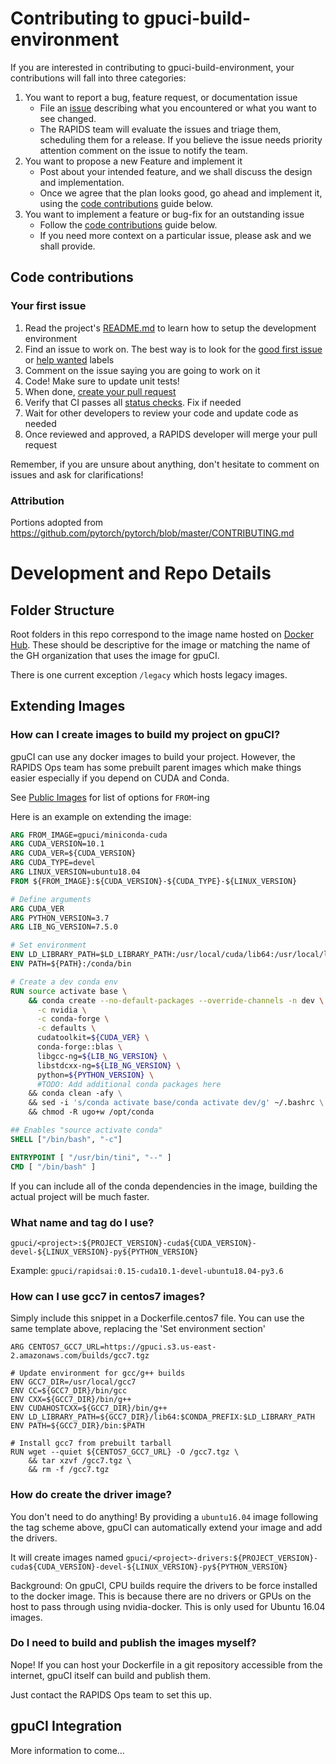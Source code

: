 # Contributing to gpuci-build-environment

If you are interested in contributing to gpuci-build-environment, your contributions will fall
into three categories:
1. You want to report a bug, feature request, or documentation issue
    - File an [issue](https://github.com/rapidsai/gpuci-build-environment/issues/new)
    describing what you encountered or what you want to see changed.
    - The RAPIDS team will evaluate the issues and triage them, scheduling
    them for a release. If you believe the issue needs priority attention
    comment on the issue to notify the team.
2. You want to propose a new Feature and implement it
    - Post about your intended feature, and we shall discuss the design and
    implementation.
    - Once we agree that the plan looks good, go ahead and implement it, using
    the [code contributions](#code-contributions) guide below.
3. You want to implement a feature or bug-fix for an outstanding issue
    - Follow the [code contributions](#code-contributions) guide below.
    - If you need more context on a particular issue, please ask and we shall
    provide.

## Code contributions

### Your first issue

1. Read the project's [README.md](https://github.com/rapidsai/gpuci-build-environment/blob/master/README.md)
    to learn how to setup the development environment
2. Find an issue to work on. The best way is to look for the [good first issue](https://github.com/rapidsai/gpuci-build-environment/issues?q=is%3Aissue+is%3Aopen+label%3A%22good+first+issue%22)
    or [help wanted](https://github.com/rapidsai/gpuci-build-environment/issues?q=is%3Aissue+is%3Aopen+label%3A%22help+wanted%22) labels
3. Comment on the issue saying you are going to work on it
4. Code! Make sure to update unit tests!
5. When done, [create your pull request](https://github.com/rapidsai/gpuci-build-environment/compare)
6. Verify that CI passes all [status checks](https://help.github.com/articles/about-status-checks/). Fix if needed
7. Wait for other developers to review your code and update code as needed
8. Once reviewed and approved, a RAPIDS developer will merge your pull request

Remember, if you are unsure about anything, don't hesitate to comment on issues
and ask for clarifications!

### Attribution
Portions adopted from https://github.com/pytorch/pytorch/blob/master/CONTRIBUTING.md

# Development and Repo Details

## Folder Structure

Root folders in this repo correspond to the image name hosted on
[Docker Hub](https://hub.docker.com/u/gpuci). These should be descriptive for
the image or matching the name of the GH organization that uses the image for
gpuCI.

There is one current exception `/legacy` which hosts legacy images.

## Extending Images

### How can I create images to build my project on gpuCI?

gpuCI can use any docker images to build your project. However, the RAPIDS Ops team has some prebuilt parent images which make things easier especially if you depend on CUDA and Conda.

See [Public Images](README.md#public-images) for list of options for `FROM`-ing

Here is an example on extending the image:

```Dockerfile
ARG FROM_IMAGE=gpuci/miniconda-cuda
ARG CUDA_VERSION=10.1
ARG CUDA_VER=${CUDA_VERSION}
ARG CUDA_TYPE=devel
ARG LINUX_VERSION=ubuntu18.04
FROM ${FROM_IMAGE}:${CUDA_VERSION}-${CUDA_TYPE}-${LINUX_VERSION}

# Define arguments
ARG CUDA_VER
ARG PYTHON_VERSION=3.7
ARG LIB_NG_VERSION=7.5.0

# Set environment
ENV LD_LIBRARY_PATH=$LD_LIBRARY_PATH:/usr/local/cuda/lib64:/usr/local/lib
ENV PATH=${PATH}:/conda/bin

# Create a dev conda env
RUN source activate base \
    && conda create --no-default-packages --override-channels -n dev \
      -c nvidia \
      -c conda-forge \
      -c defaults \
      cudatoolkit=${CUDA_VER} \
      conda-forge::blas \
      libgcc-ng=${LIB_NG_VERSION} \
      libstdcxx-ng=${LIB_NG_VERSION} \
      python=${PYTHON_VERSION} \
      #TODO: Add additional conda packages here
    && conda clean -afy \
    && sed -i 's/conda activate base/conda activate dev/g' ~/.bashrc \
    && chmod -R ugo+w /opt/conda

## Enables "source activate conda"
SHELL ["/bin/bash", "-c"]

ENTRYPOINT [ "/usr/bin/tini", "--" ]
CMD [ "/bin/bash" ]
```

If you can include all of the conda dependencies in the image, building the actual project will be much faster.


### What name and tag do I use?

`gpuci/<project>:${PROJECT_VERSION}-cuda${CUDA_VERSION}-devel-${LINUX_VERSION}-py${PYTHON_VERSION}`

Example: `gpuci/rapidsai:0.15-cuda10.1-devel-ubuntu18.04-py3.6`


### How can I use gcc7 in centos7 images?

Simply include this snippet in a Dockerfile.centos7 file. You can use the same template above, replacing the 'Set environment section'

```
ARG CENTOS7_GCC7_URL=https://gpuci.s3.us-east-2.amazonaws.com/builds/gcc7.tgz

# Update environment for gcc/g++ builds
ENV GCC7_DIR=/usr/local/gcc7
ENV CC=${GCC7_DIR}/bin/gcc
ENV CXX=${GCC7_DIR}/bin/g++
ENV CUDAHOSTCXX=${GCC7_DIR}/bin/g++
ENV LD_LIBRARY_PATH=${GCC7_DIR}/lib64:$CONDA_PREFIX:$LD_LIBRARY_PATH
ENV PATH=${GCC7_DIR}/bin:$PATH

# Install gcc7 from prebuilt tarball
RUN wget --quiet ${CENTOS7_GCC7_URL} -O /gcc7.tgz \
    && tar xzvf /gcc7.tgz \
    && rm -f /gcc7.tgz
```


### How do create the driver image?

You don't need to do anything! By providing a `ubuntu16.04` image following the tag scheme above, gpuCI can automatically extend your image and add the drivers.

It will create images named `gpuci/<project>-drivers:${PROJECT_VERSION}-cuda${CUDA_VERSION}-devel-${LINUX_VERSION}-py${PYTHON_VERSION}`

Background: On gpuCI, CPU builds require the drivers to be force installed to the docker image. This is because there are no drivers or GPUs on the host to pass through using nvidia-docker. This is only used for Ubuntu 16.04 images.


### Do I need to build and publish the images myself?

Nope! If you can host your Dockerfile in a git repository accessible from the internet, gpuCI itself can build and publish them.

Just contact the RAPIDS Ops team to set this up.

## gpuCI Integration

More information to come...
